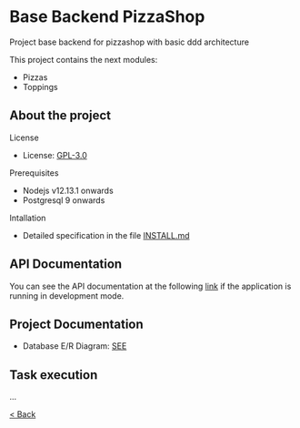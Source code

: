# Base Backend PizzaShop

Project base backend for pizzashop with basic ddd architecture

This project contains the next modules:
- Pizzas
- Toppings


## About the project

License
  - License: [GPL-3.0](https://www.gnu.org/licenses/gpl-3.0.html)

Prerequisites
  - Nodejs v12.13.1 onwards
  - Postgresql 9 onwards

Intallation
  - Detailed specification in the file [INSTALL.md](INSTALL.md)

## API Documentation

You can see the API documentation at the following [link](http://localhost:3000/docs) if the application is running in development mode.

## Project Documentation

- Database E/R Diagram: [SEE](docs/Pizzashop-ER.png)


## Task execution
...


[< Back](../README.md)